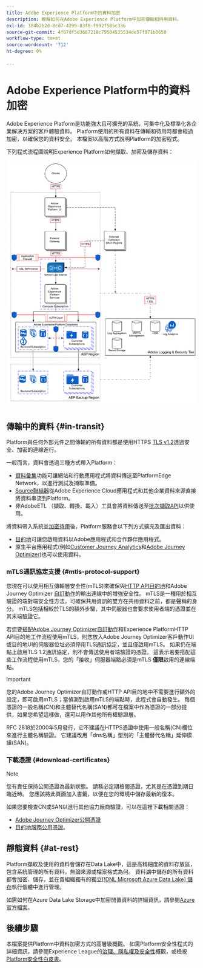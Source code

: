 ```yaml
---
title: Adobe Experience Platform中的資料加密
description: 瞭解如何在Adobe Experience Platform中加密傳輸和待用資料。
exl-id: 184b2b2d-8cd7-4299-83f8-f992f585c336
source-git-commit: 4f67df5d3667218c79504535534de57f871b0650
workflow-type: tm+mt
source-wordcount: '712'
ht-degree: 0%

---
```


# Adobe Experience Platform中的資料加密

Adobe Experience Platform是功能強大且可擴充的系統，可集中化及標準化各企業解決方案的客戶體驗資料。 Platform使用的所有資料在傳輸和待用時都會經過加密，以確保您的資料安全。 本檔案以高階方式說明Platform的加密程式。

下列程式流程圖說明Experience Platform如何擷取、加密及儲存資料：

![說明資料如何由Experience Platform擷取、加密及持續存在的圖表。](../images/governance-privacy-security/encryption/flow.png)

## 傳輸中的資料 {#in-transit}

Platform與任何外部元件之間傳輸的所有資料都是使用HTTPS [TLS v1.2](https://datatracker.ietf.org/doc/html/rfc5246)透過安全、加密的連線進行。

一般而言，資料會透過三種方式帶入Platform：

- [資料彙集](../../collection/home.md)功能可讓網站和行動應用程式將資料傳送至PlatformEdge Network，以進行測試及擷取準備。
- [Source聯結器](../../sources/home.md)從Adobe Experience Cloud應用程式和其他企業資料來源直接將資料串流到Platform。
- 非AdobeETL （擷取、轉換、載入）工具會將資料傳送至[批次擷取API](../../ingestion/batch-ingestion/overview.md)以供使用。

將資料帶入系統並[加密待用](#at-rest)後，Platform服務會以下列方式擴充及匯出資料：

- [目的地](../../destinations/home.md)可讓您啟用資料以Adobe應用程式和合作夥伴應用程式。
- 原生平台應用程式(例如[Customer Journey Analytics](https://experienceleague.adobe.com/docs/analytics-platform/using/cja-overview/cja-overview.html?lang=zh-Hant)和[Adobe Journey Optimizer](https://experienceleague.adobe.com/zh-hant/docs/journey-optimizer/using/ajo-home))也可以使用資料。

### mTLS通訊協定支援 {#mtls-protocol-support}

您現在可以使用相互傳輸層安全性(mTLS)來確保與[HTTP API目的地](../../destinations/catalog/streaming/http-destination.md)和Adobe Journey Optimizer [自訂動作](https://experienceleague.adobe.com/en/docs/journey-optimizer/using/orchestrate-journeys/about-journey-building/using-custom-actions)的輸出連線中的增強安全性。 mTLS是一種用於相互驗證的端對端安全性方法，可確保共用資訊的雙方在共用資料之前，都是聲稱的身分。 mTLS包括相較於TLS的額外步驟，其中伺服器也會要求使用者端的憑證並在其末端驗證它。

若您要[搭配Adobe Journey Optimizer自訂動作](https://experienceleague.adobe.com/zh-hant/docs/journey-optimizer/using/configuration/configure-journeys/action-journeys/about-custom-action-configuration)和Experience PlatformHTTP API目的地工作流程使用mTLS，則您放入Adobe Journey Optimizer客戶動作UI或目的地UI的伺服器位址必須停用TLS通訊協定，並且僅啟用mTLS。 如果仍在端點上啟用TLS 1.2通訊協定，則不會傳送使用者端驗證的憑證。 這表示若要搭配這些工作流程使用mTLS，您的「接收」伺服器端點必須是mTLS **僅限**&#x200B;啟用的連線端點。

>[!IMPORTANT]
>
>您的Adobe Journey Optimizer自訂動作或HTTP API目的地中不需要進行額外的設定，即可啟用mTLS；當偵測到啟用mTLS的端點時，此程式會自動發生。 每個憑證的一般名稱(CN)和主體替代名稱(SAN)都可在檔案中作為憑證的一部分提供，如果您希望這樣做，還可以用作其他所有權驗證層。
>
>RFC 2818於2000年5月發行，它不建議在HTTPS憑證中使用一般名稱(CN)欄位來進行主體名稱驗證。 它建議改用「dns名稱」型別的「主體替代名稱」延伸模組(SAN)。

### 下載憑證 {#download-certificates}

>[!NOTE]
>
>您有責任保持公開憑證為最新狀態。 請務必定期檢閱憑證，尤其是在憑證到期日臨近時。 您應該將此頁面加入書籤，以便在您的環境中儲存最新的復本。

如果您要檢查CN或SAN以進行其他協力廠商驗證，可以在這裡下載相關憑證：

- [Adobe Journey Optimizer公開憑證](../images/governance-privacy-security/encryption/AJO-public-certificate.pem)
- [目的地服務公用憑證](../images/governance-privacy-security/encryption/destinations-public-cert.pem)。

## 靜態資料 {#at-rest}

Platform擷取及使用的資料會儲存在Data Lake中，這是高精細度的資料存放區，包含系統管理的所有資料，無論來源或檔案格式為何。 資料湖中儲存的所有資料都會加密、儲存，並在貴組織獨有的獨立[[!DNL Microsoft Azure Data Lake] 儲存](https://docs.microsoft.com/en-us/azure/storage/blobs/data-lake-storage-introduction)執行個體中進行管理。

如需如何在Azure Data Lake Storage中加密閒置資料的詳細資訊，請參閱[Azure官方檔案](https://learn.microsoft.com/en-us/azure/storage/common/storage-service-encryption)。

## 後續步驟

本檔案提供Platform中資料加密方式的高層級概觀。 如需Platform安全性程式的詳細資訊，請參閱Experience League的[治理、隱私權及安全性](./overview.md)概觀，或檢視[Platform安全性白皮書](https://www.adobe.com/content/dam/cc/en/security/pdfs/AEP_SecurityOverview.pdf)。
